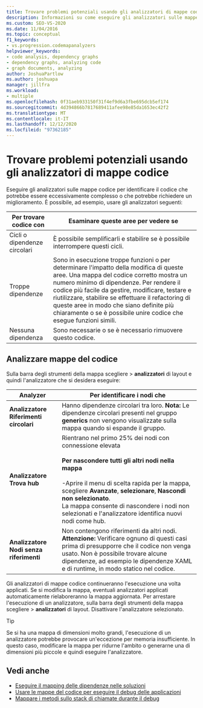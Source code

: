 ```yaml
---
title: Trovare problemi potenziali usando gli analizzatori di mappe codice
description: Informazioni su come eseguire gli analizzatori sulle mappe codice per identificare il codice che potrebbe essere eccessivamente complesso o che potrebbe richiedere un miglioramento.
ms.custom: SEO-VS-2020
ms.date: 11/04/2016
ms.topic: conceptual
f1_keywords:
- vs.progression.codemapanalyzers
helpviewer_keywords:
- code analysis, dependency graphs
- dependency graphs, analyzing code
- graph documents, analyzing
author: JoshuaPartlow
ms.author: joshuapa
manager: jillfra
ms.workload:
- multiple
ms.openlocfilehash: 0f31aeb933150f31f4ef9d6a3fbe695dcb5ef174
ms.sourcegitcommit: 4d394866b7817689411afee98e85da1653ec42f2
ms.translationtype: MT
ms.contentlocale: it-IT
ms.lasthandoff: 12/12/2020
ms.locfileid: "97362185"
---
```

# <a name="find-potential-problems-using-code-map-analyzers"></a>Trovare problemi potenziali usando gli analizzatori di mappe codice

Eseguire gli analizzatori sulle mappe codice per identificare il codice che potrebbe essere eccessivamente complesso o che potrebbe richiedere un miglioramento. È possibile, ad esempio, usare gli analizzatori seguenti:

|**Per trovare codice con**|**Esaminare queste aree per vedere se**|
|-|-|
|Cicli o dipendenze circolari|È possibile semplificarli e stabilire se è possibile interrompere questi cicli.|
|Troppe dipendenze|Sono in esecuzione troppe funzioni o per determinare l'impatto della modifica di queste aree. Una mappa del codice corretto mostra un numero minimo di dipendenze. Per rendere il codice più facile da gestire, modificare, testare e riutilizzare, stabilire se effettuare il refactoring di queste aree in modo che siano definite più chiaramente o se è possibile unire codice che esegue funzioni simili.|
|Nessuna dipendenza|Sono necessarie o se è necessario rimuovere questo codice.|

## <a name="analyze-code-maps"></a>Analizzare mappe del codice

Sulla barra degli strumenti della mappa scegliere  >  **analizzatori** di layout e quindi l'analizzatore che si desidera eseguire:

|**Analyzer**|**Per identificare i nodi che**|
|-|-|
|**Analizzatore Riferimenti circolari**|Hanno dipendenze circolari tra loro. **Nota:**  Le dipendenze circolari presenti nel gruppo **generics** non vengono visualizzate sulla mappa quando si espande il gruppo.|
|**Analizzatore Trova hub**|Rientrano nel primo 25% dei nodi con connessione elevata<br /><br /> **Per nascondere tutti gli altri nodi nella mappa**<br /><br /> -Aprire il menu di scelta rapida per la mappa, scegliere **Avanzate**, **selezionare**, **Nascondi non selezionato**.<br />     La mappa consente di nascondere i nodi non selezionati e l'analizzatore identifica nuovi nodi come hub.|
|**Analizzatore Nodi senza riferimenti**|Non contengono riferimenti da altri nodi. **Attenzione:**  Verificare ognuno di questi casi prima di presupporre che il codice non venga usato. Non è possibile trovare alcune dipendenze, ad esempio le dipendenze XAML e di runtime, in modo statico nel codice.|

Gli analizzatori di mappe codice continueranno l'esecuzione una volta applicati. Se si modifica la mappa, eventuali analizzatori applicati automaticamente rielaboreranno la mappa aggiornata. Per arrestare l'esecuzione di un analizzatore, sulla barra degli strumenti della mappa scegliere  >  **analizzatori** di layout. Disattivare l'analizzatore selezionato.

> [!TIP]
> Se si ha una mappa di dimensioni molto grandi, l'esecuzione di un analizzatore potrebbe provocare un'eccezione per memoria insufficiente. In questo caso, modificare la mappa per ridurne l'ambito o generarne una di dimensioni più piccole e quindi eseguire l'analizzatore.

## <a name="see-also"></a>Vedi anche

- [Eseguire il mapping delle dipendenze nelle soluzioni](../modeling/map-dependencies-across-your-solutions.md)
- [Usare le mappe del codice per eseguire il debug delle applicazioni](../modeling/use-code-maps-to-debug-your-applications.md)
- [Mappare i metodi sullo stack di chiamate durante il debug](../debugger/map-methods-on-the-call-stack-while-debugging-in-visual-studio.md)
